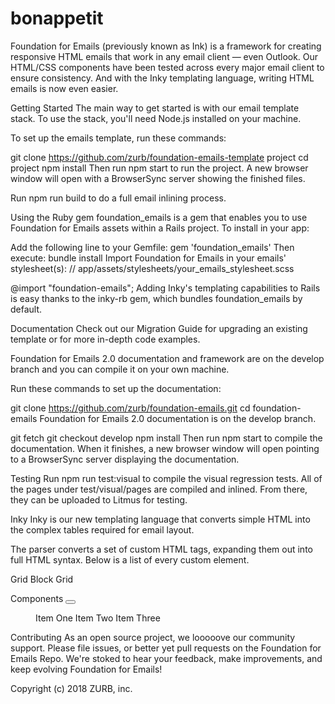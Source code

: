 # bonappetit

Foundation for Emails (previously known as Ink) is a framework for creating responsive HTML emails that work in any email client — even Outlook. Our HTML/CSS components have been tested across every major email client to ensure consistency. And with the Inky templating language, writing HTML emails is now even easier.

Getting Started
The main way to get started is with our email template stack. To use the stack, you'll need Node.js installed on your machine.

To set up the emails template, run these commands:

git clone https://github.com/zurb/foundation-emails-template project
cd project
npm install
Then run npm start to run the project. A new browser window will open with a BrowserSync server showing the finished files.

Run npm run build to do a full email inlining process.

Using the Ruby gem
foundation_emails is a gem that enables you to use Foundation for Emails assets within a Rails project. To install in your app:

Add the following line to your Gemfile:
gem 'foundation_emails'
Then execute:
bundle install
Import Foundation for Emails in your emails' stylesheet(s):
// app/assets/stylesheets/your_emails_stylesheet.scss

@import "foundation-emails";
Adding Inky's templating capabilities to Rails is easy thanks to the inky-rb gem, which bundles foundation_emails by default.

Documentation
Check out our Migration Guide for upgrading an existing template or for more in-depth code examples.

Foundation for Emails 2.0 documentation and framework are on the develop branch and you can compile it on your own machine.

Run these commands to set up the documentation:

git clone https://github.com/zurb/foundation-emails.git
cd foundation-emails
Foundation for Emails 2.0 documentation is on the develop branch.

git fetch
git checkout develop
npm install
Then run npm start to compile the documentation. When it finishes, a new browser window will open pointing to a BrowserSync server displaying the documentation.

Testing
Run npm run test:visual to compile the visual regression tests. All of the pages under test/visual/pages are compiled and inlined. From there, they can be uploaded to Litmus for testing.

Inky
Inky is our new templating language that converts simple HTML into the complex tables required for email layout.

The parser converts a set of custom HTML tags, expanding them out into full HTML syntax. Below is a list of every custom element.

Grid
<container>
  <row>
    <column small="12" large="4"></column>
    <column small="12" large="8"></column>
  </row>
</container>
Block Grid
<block-grid up="3">
  <td></td>
  <td></td>
  <td></td>
</block-grid>
Components
<button href="http://zurb.com"></button>
<menu>
  <item href="one.html">Item One</item>
  <item href="one.html">Item Two</item>
  <item href="one.html">Item Three</item>
</menu>
Contributing
As an open source project, we looooove our community support. Please file issues, or better yet pull requests on the Foundation for Emails Repo. We're stoked to hear your feedback, make improvements, and keep evolving Foundation for Emails!

Copyright (c) 2018 ZURB, inc.
